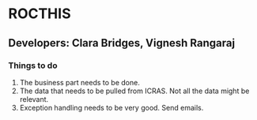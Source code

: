 # ROCTHIS
## Developers: Clara Bridges, Vignesh Rangaraj
### Things to do
1. The business part needs to be done.
2. The data that needs to be pulled from ICRAS. Not all the data might be relevant. 
3. Exception handling needs to be very good. Send emails. 

